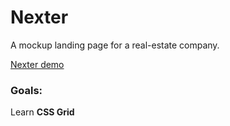 # Nexter

A mockup landing page for a real-estate company. 

[Nexter demo](https://vihahuynh.github.io/Advanced-CSS-and-SASS-Nexter)
### Goals: 
Learn **CSS Grid**
